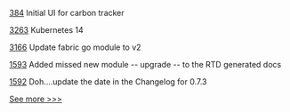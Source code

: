 
[384](https://github.com/hyperledger-labs/blockchain-carbon-accounting/pull/384) Initial UI for carbon tracker 

[3263](https://github.com/hyperledger/besu/pull/3263) Kubernetes 14

[3166](https://github.com/hyperledger/fabric/pull/3166) Update fabric go module to v2

[1593](https://github.com/hyperledger/aries-cloudagent-python/pull/1593) Added missed new module -- upgrade -- to the RTD generated docs

[1592](https://github.com/hyperledger/aries-cloudagent-python/pull/1592) Doh....update the date in the Changelog for 0.7.3


[See more >>>](https://start-here.hyperledger.org/pull-requests)
